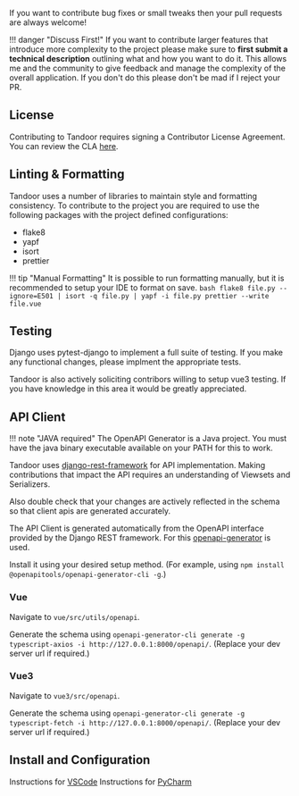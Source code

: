If you want to contribute bug fixes or small tweaks then your pull requests are always welcome!

<!-- prettier-ignore-start -->
!!! danger "Discuss First!"
     If you want to contribute larger features that introduce more complexity to the project please
     make sure to **first submit a technical description** outlining what and how you want to do it.
     This allows me and the community to give feedback and manage the complexity of the overall
     application. If you don't do this please don't be mad if I reject your PR.
<!-- prettier-ignore-end -->

## License

Contributing to Tandoor requires signing a Contributor License Agreement. You can review the CLA [here](https://cla-assistant.io/TandoorRecipes/recipes).

## Linting & Formatting

Tandoor uses a number of libraries to maintain style and formatting consistency.
To contribute to the project you are required to use the following packages with the project defined configurations:

- flake8
- yapf
- isort
- prettier

<!-- prettier-ignore -->
!!! tip "Manual Formatting"
     It is possible to run formatting manually, but it is recommended to setup your IDE to format on save.
     ``` bash
     flake8 file.py --ignore=E501 | isort -q file.py | yapf -i file.py
     prettier --write file.vue
    ```

## Testing

Django uses pytest-django to implement a full suite of testing. If you make any functional changes, please implment the appropriate
tests.

Tandoor is also actively soliciting contribors willing to setup vue3 testing. If you have knowledge in this area it would be greatly appreciated.

## API Client

<!-- prettier-ignore -->
!!! note "JAVA required"
     The OpenAPI Generator is a Java project. You must have the java binary executable available on your PATH for this to work.

Tandoor uses [django-rest-framework](https://www.django-rest-framework.org/) for API implementation. Making contributions that impact the API requires an understanding of
Viewsets and Serializers.

Also double check that your changes are actively reflected in the schema so that client apis are generated accurately.

The API Client is generated automatically from the OpenAPI interface provided by the Django REST framework.
For this [openapi-generator](https://github.com/OpenAPITools/openapi-generator) is used.

Install it using your desired setup method. (For example, using `npm install @openapitools/openapi-generator-cli -g`.)

### Vue

Navigate to `vue/src/utils/openapi`.

Generate the schema using `openapi-generator-cli generate -g typescript-axios -i http://127.0.0.1:8000/openapi/`. (Replace your dev server url if required.)

### Vue3

Navigate to `vue3/src/openapi`.

Generate the schema using `openapi-generator-cli generate -g typescript-fetch -i http://127.0.0.1:8000/openapi/`. (Replace your dev server url if required.)

## Install and Configuration

Instructions for [VSCode](/contribute/vscode)
Instructions for [PyCharm](/contribute/pycharm)
